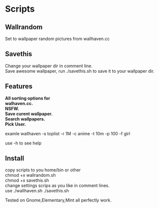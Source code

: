 # Scripts

<h2>Wallrandom</h2>

Set to wallpaper random pictures from wallhaven.cc <br>

<h2>Savethis</h2>

Change your wallpaper dir in comment line.<br>
Save awesome wallpaper, run ./savethis.sh to save it to your wallpaper dir.

<h2>Features</h2>

<b>All sorting options for <br> walhaven.cc. <br>
NSFW. <br>
Save curent wallpaper. <br>
Search wallpapers. <br>
Pick User. <br></b>

examle wallhaven -s toplist -r 1M -c anime -t 10m -p 100 -f girl<br>


use -h to see help

<h2>Install</h2>

copy scripts to you home/bin or other <br>
chmod +x wallrandom.sh<br>
chmod +x savethis.sh<br>
change settings scrips as you like in comment lines.<br>
use ./wallhaven.sh ./savethis.sh<br>

Tested on Gnome,Elementary,Mint all perfectly work.

<h1></h1>
